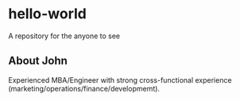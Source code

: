# hello-world
A repository for the anyone to see
## About John
Experienced MBA/Engineer with strong cross-functional experience (marketing/operations/finance/developmemt).  
